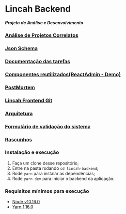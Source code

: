 # Lincah Backend
##### Projeto de Análise e Desenvolvimento

### [Análise de Projetos Correlatos](TabelaComparativa.png)

### [Json Schema](JsonSchema)

### [Documentação das tarefas](https://trello.com/b/mVidSGPW/tcc)

### [Componentes reutilizados(ReactAdmin - Demo)](https://marmelab.com/react-admin-demo/#/)

### [PostMortem](POSTMORTEM.md)

### [Lincah Frontend Git](https://github.com/DiogoFGouvea/lincah-frontend)

### [Arquitetura](arquitetura.md)

### [Formulário de validação do sistema](https://forms.gle/9USGtCKNiFzSiuQq5)

### [Rascunhos](rascunhos.md)


### Instalação e execução

1. Faça um clone desse repositório;
2. Entre na pasta rodando `cd lincah-backend`;
3. Rode `yarn` para instalar as dependências;
4. Rode `yarn dev` para iniciar o backend da aplicação.

### Requisitos mínimos para execução
- [Node v10.16.0](https://nodejs.org/dist/v10.16.0/)
- [Yarn 1.16.0](https://yarnpkg.com/lang/en/docs/install/#windows-stable)
